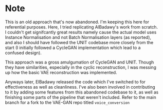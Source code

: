 # Note

This is an old approach that's now abandoned. I'm keeping this here for referential purposes. Here, I tried replicating AlBadawy's work from scratch. I couldn't get signifcantly great results namely cause the actual model uses Instance Normalisation and not Batch Normalisation layers (as reported), and also I should have followed the UNIT codebase more closely from the start (I initially followed a CycleGAN implementation which lead to a confused design). 

This approach was a gross amulgumation of CycleGAN and UNIT. Though they have similarities, especially in the cyclic reconstruction, I was messing up how the basic VAE reconstruction was implemented. 

Anyways later, ElBadawy released the code which I've switched to for effectiveness as well as cleanliness. I've also been involved in contributing to it by adding some features from this abandoned codebase to it, as well as finishing some parts of the pipeline that weren't included. Refer to the main branch for a fork to the VAE-GAN repo titled `voice_conversion`
